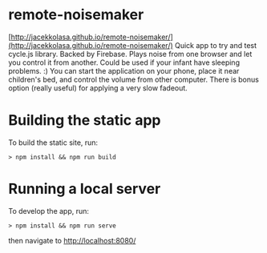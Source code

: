 # remote-noisemaker
[http://jacekkolasa.github.io/remote-noisemaker/](http://jacekkolasa.github.io/remote-noisemaker/)
Quick app to try and test cycle.js library. Backed by Firebase. Plays noise from one browser and let you control it from another. 
Could be used if your infant have sleeping problems. :)
You can start the application on your phone, place it near children's bed, and control the volume
from other computer. There is bonus option (really useful) for applying a very slow fadeout.
# Building the static app
To build the static site, run:
```
> npm install && npm run build
```
# Running a local server
To develop the app, run:
```
> npm install && npm run serve
```
then navigate to [http://localhost:8080/](http://localhost:8080/)
